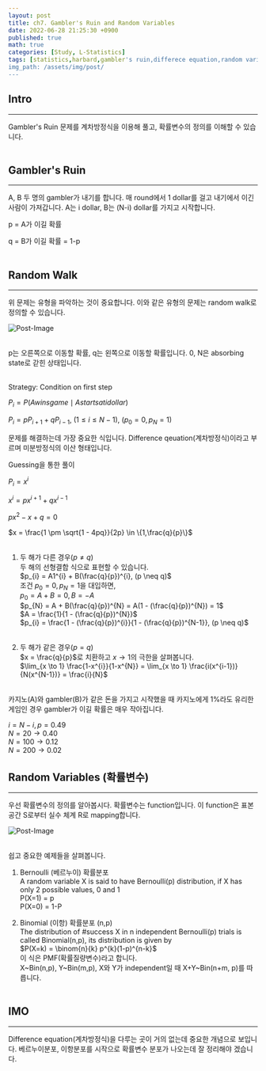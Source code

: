 ```yaml
---
layout: post
title: ch7. Gambler's Ruin and Random Variables
date: 2022-06-28 21:25:30 +0900
published: true
math: true
categories: [Study, L-Statistics]
tags: [statistics,harbard,gambler's ruin,differece equation,random variable,bernoulli,binomial]
img_path: /assets/img/post/
---
```


## Intro
***

 Gambler's Ruin 문제를 계차방정식을 이용해 풀고, 확률변수의 정의를 이해할 수 있습니다.
 <br><br>


## Gambler's Ruin
***

 A, B 두 명의 gambler가 내기를 합니다. 매 round에서 1 dollar를 걸고 내기에서 이긴 사람이 가져갑니다. A는 i dollar, B는 (N-i) dollar를 가지고 시작합니다.

 p = A가 이길 확률

 q = B가 이길 확률 = 1-p
 <br><br>


## Random Walk
***

 위 문제는 유형을 파악하는 것이 중요합니다. 이와 같은 유형의 문제는 random walk로 정의할 수 있습니다.

 ![Post-Image](GamblesRuin-gambler.png)
<br><br>


 p는 오른쪽으로 이동할 확률, q는 왼쪽으로 이동할 확률입니다. 0, N은 absorbing state로 갇힌 상태입니다.
 <br><br>

 Strategy: Condition on first step<br>

 $P_{i} = P(A wins game \mid A starts at i dollar)$<br>

 $P_{i} = pP_{i+1} + qP_{i-1}$, $(1 \leq i \leq N-1)$, $(p_{0}=0, p_{N}=1)$<br>

 문제를 해결하는데 가장 중요한 식입니다. Difference qeuation(계차방정식)이라고 부르며 미분방정식의 이산 형태입니다.

 Guessing을 통한 풀이<br>

 $P_{i} = x^{i}$<br>

 $x^{i} = px^{i+1} + qx^{i-1}$<br>

 $px^{2} - x + q = 0$<br>

 $x = \frac{1 \pm \sqrt{1 - 4pq}}{2p} \in \{1,\frac{q}{p}\}$<br><br>


 1. 두 해가 다른 경우($p \neq q$)<br>
 두 해의 선형결합 식으로 표현할 수 있습니다.<br>
 $p_{i} = A1^{i} + B(\frac{q}{p})^{i}, (p \neq q)$<br>
 조건 $p_{0} = 0, p_{N} = 1$을 대입하면,<br>
 $p_{0} = A + B = 0$$, B = -A$<br>
 $p_{N} = A + B(\frac{q}{p})^{N} = A(1 - (\frac{q}{p})^{N}) = 1$<br>
 $A = \frac{1}{1 - (\frac{q}{p})^{N}}$<br>
 $p_{i} = \frac{1 - (\frac{q}{p})^{i}}{1 - (\frac{q}{p})^{N-1}}, (p \neq q)$<br><br>

 2. 두 해가 같은 경우($p = q$)<br>
 $x = \frac{q}{p}$로 치환하고 $x \to 1$의 극한을 살펴봅니다.<br>
 $\lim_{x \to 1} \frac{1-x^{i}}{1-x^{N}} = \lim_{x \to 1} \frac{i(x^{i-1})}{N(x^{N-1})} = \frac{i}{N}$<br><br>

 카지노(A)와 gambler(B)가 같은 돈을 가지고 시작했을 때 카지노에게 1%라도 유리한 게임인 경우 gambler가 이길 확률은 매우 작아집니다.

 $i = N-i, p=0.49$<br>
 $N=20 \to 0.40$<br>
 $N=100 \to 0.12$<br>
 $N=200 \to 0.02$<br>
 
## Random Variables (확률변수)
***

 우선 확률변수의 정의를 알아봅시다. 확률변수는 function입니다. 이 function은 표본공간 S로부터 실수 체계 R로 mapping합니다.

![Post-Image](GamblesRuin-randomvariable.png)
<br><br>

 쉽고 중요한 예제들을 살펴봅니다.

 1. Bernoulli (베르누이) 확률분포<br>
 A random variable X is said to have Bernoulli(p) distribution, if X has only 2 possible values, 0 and 1<br>
 P(X=1) = p<br>
 P(X=0) = 1-P<br>

 2. Binomial (이항) 확률분포 (n,p)<br>
 The distribution of #success X in n independent Bernoulli(p) trials is called Binomial(n,p), its distribution is given by <br>
 $P(X=k) = \binom{n}{k} p^{k}(1-p)^{n-k}$<br>
 이 식은 PMF(확률질량변수)라고 합니다.<br>
 X~Bin(n,p), Y~Bin(m,p), X와 Y가 independent일 때 X+Y~Bin(n+m, p)를 따릅니다.
 <br><br>


## IMO
***

 Difference equation(계차방정식)을 다루는 곳이 거의 없는데 중요한 개념으로 보입니다. 베르누이분포, 이항분포를 시작으로 확률변수 분포가 나오는데 잘 정리해야 겠습니다.